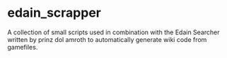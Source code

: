 # edain_scrapper
A collection of small scripts used in combination with the Edain Searcher written by prinz dol amroth to automatically generate wiki code from gamefiles. 
